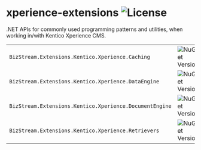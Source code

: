 # xperience-extensions ![License](https://img.shields.io/github/license/BizStream/xperience-extensions)

.NET APIs for commonly used programming patterns and utilities, when working in/with Kentico Xperience CMS.

|                                                         |                                                                                                        |
| ------------------------------------------------------- | ------------------------------------------------------------------------------------------------------ |
| `BizStream.Extensions.Kentico.Xperience.Caching`        | ![NuGet Version](https://img.shields.io/nuget/v/BizStream.Extensions.Kentico.Xperience.Caching)        |
| `BizStream.Extensions.Kentico.Xperience.DataEngine`     | ![NuGet Version](https://img.shields.io/nuget/v/BizStream.Extensions.Kentico.Xperience.DataEngine)     |
| `BizStream.Extensions.Kentico.Xperience.DocumentEngine` | ![NuGet Version](https://img.shields.io/nuget/v/BizStream.Extensions.Kentico.Xperience.DocumentEngine) |
| `BizStream.Extensions.Kentico.Xperience.Retrievers`     | ![NuGet Version](https://img.shields.io/nuget/v/BizStream.Extensions.Kentico.Xperience.Retrievers)     |
